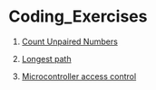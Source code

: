 # Coding_Exercises

1) [Count Unpaired Numbers](https://github.com/RichardBekoe/Coding_Exercises/blob/main/Count_Unpaired_Numbers.js)

2) [Longest path](https://github.com/RichardBekoe/Coding_Exercises/blob/main/Longest_Path.js)

3) [Microcontroller access control](https://github.com/RichardBekoe/Coding_Exercises/blob/main/Microcontroller_ID_Access.txt)
